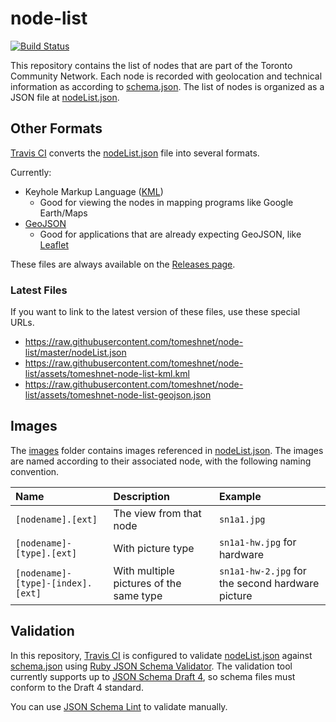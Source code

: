 # node-list


[![Build Status](https://travis-ci.org/tomeshnet/node-list.svg?branch=master)](https://travis-ci.org/tomeshnet/node-list)

This repository contains the list of nodes that are part of the Toronto Community Network.
Each node is recorded with geolocation and technical information as according to [schema.json][schema-json].
The list of nodes is organized as a JSON file at [nodeList.json](nodeList.json).

## Other Formats

[Travis CI](.travis.yml) converts the [nodeList.json](nodeList.json) file into several formats.

Currently:
- Keyhole Markup Language ([KML](https://developers.google.com/kml/))
    - Good for viewing the nodes in mapping programs like Google Earth/Maps
- [GeoJSON](https://en.wikipedia.org/wiki/GeoJSON)
    - Good for applications that are already expecting GeoJSON, like [Leaflet](https://leafletjs.com/)

These files are always available on the [Releases page](https://github.com/tomeshnet/node-list/releases).

### Latest Files

If you want to link to the latest version of these files, use these special URLs.

- https://raw.githubusercontent.com/tomeshnet/node-list/master/nodeList.json
- https://raw.githubusercontent.com/tomeshnet/node-list/assets/tomeshnet-node-list-kml.kml
- https://raw.githubusercontent.com/tomeshnet/node-list/assets/tomeshnet-node-list-geojson.json

## Images

The [images](images) folder contains images referenced in [nodeList.json](nodeList.json).
The images are named according to their associated node, with the following naming convention.

| Name | Description | Example |
|:-----|:------------|:--------|
| `[nodename].[ext]` | The view from that node | `sn1a1.jpg` |
| `[nodename]-[type].[ext]` | With picture type | `sn1a1-hw.jpg` for hardware |
| `[nodename]-[type]-[index].[ext]` | With multiple pictures of the same type | `sn1a1-hw-2.jpg` for the second  hardware picture |

## Validation

In this repository, [Travis CI](.travis.yml) is configured to validate [nodeList.json](nodeList.json) against [schema.json][schema-json] using [Ruby JSON Schema Validator](https://github.com/ruby-json-schema/json-schema).
The validation tool currently supports up to [JSON Schema Draft 4](https://tools.ietf.org/html/draft-zyp-json-schema-04), so schema files must conform to the Draft 4 standard.

You can use [JSON Schema Lint](https://jsonschemalint.com) to validate manually.

[schema-json]: schema/v0.7/schema.json
